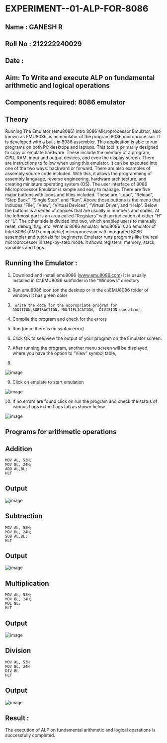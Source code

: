 # EXPERIMENT--01-ALP-FOR-8086
## Name : GANESH R
## Roll No : 212222240029
## Date :
## Aim: To Write and execute ALP on fundamental arithmetic and logical operations
## Components required: 8086  emulator 
## Theory 
Running The Emulator (emu8086) Intro 8086 Microprocessor Emulator, also known as EMU8086, is an emulator of the program 8086 microprocessor. It is developed with a built-in 8086 assembler. This application is able to run programs on both PC desktops and laptops. This tool is primarily designed to copy or emulate hardware. These include the memory of a program, CPU, RAM, input and output devices, and even the display screen. There are instructions to follow when using this emulator. It can be executed into one of the two ways: backward or forward. There are also examples of assembly source code included. With this, it allows the programming of assembly language, reverse engineering, hardware architecture, and creating miniature operating system (OS). The user interface of 8086 Microprocessor Emulator is simple and easy to manage. There are five major buttons with icons and titles included. These are “Load”, “Reload”, “Step Back”, “Single Step”, and “Run”. Above those buttons is the menu that includes “File”, “View”, “Virtual Devices”, “Virtual Drive”, and “Help”. Below the buttons is a series of choices that are usually in numbers and codes. At the leftmost part is an area called “Registers” with an indication of either “H” or “L”. The other side is divided into two, which enables users to manually reset, debug, flag, etc. What is 8086 emulator emu8086 is an emulator of Intel 8086 (AMD compatible) microprocessor with integrated 8086 assembler and tutorials for beginners. Emulator runs programs like the real microprocessor in step-by-step mode. it shows registers, memory, stack, variables and flags.


 ## Running the Emulator :
1.	Download and install emu8086 (www.emu8086.com) It is usually installed in C:\EMU8086 subfolder in the “Windows” directory
2.	  Run  emu8086 icon (on the desktop or in the c:\EMU8086 folder of window) It has green color 
 
 
3.		write the code for the appropriate program for ADDITION,SUBTRACTION, MULTIPLICATION,  DIVISION operations 

4.	 Compile the program and check for the errors 
5.	Run (once there is no syntax error) 

6.	Click OK to see/view the output of your program on the Emulator screen. 


7.	After running the program, another menu screen will be displayed, where you have the option to “View” symbol table,
8.	 


![image](https://user-images.githubusercontent.com/36288975/189273263-d65baae9-4b8f-4723-afb3-c0ffa4052b04.png)











9.	Click on emulate to start emulation 








![image](https://user-images.githubusercontent.com/36288975/189273273-9bb36ec1-e2e8-4892-8d35-37707332bfdc.png)








10.	If no errors are found click on run the program and check the status of various flags in the flags tab as shown below 






![image](https://user-images.githubusercontent.com/36288975/189273277-113a2a33-4a40-4ff8-95a5-ecd3a1f504fe.png)







## Programs for arithmetic  operations

## Addition 
```
MOV AL, 53H;
MOV BL, 24H;
ADD AL,BL;
HLT
```

## Output  

 ![image](https://github.com/user-attachments/assets/9c1fd3e5-5bcd-41b2-8657-b20162956f59)

 
## Subtraction   
```
MOV AL, 53H;
MOV BL, 24H;
SUB AL,BL;
HLT
```
## Output  

![image](https://github.com/user-attachments/assets/c10b9a98-3374-488c-a696-1f1e0f29c962)

## Multiplication 
```
MOV AL, 53H;
MOV BL, 24H;
MUL BL;
HLT
```

 ## Output  

![image](https://github.com/user-attachments/assets/4bad67b1-5f83-4128-bf46-b03ace8ced30)

## Division 
```
MOV AL, 53H
MOV BL, 24H
DIV BL
HLT
```

## Output  

![image](https://github.com/user-attachments/assets/dbb08bcd-2434-4f67-99c0-761864b7d7a9)




## Result :
The execution of ALP on fundamental arithmetic and logical operations is successfully completed.
 








